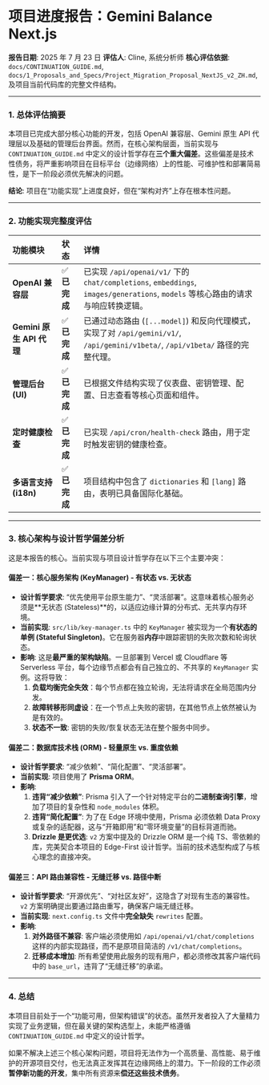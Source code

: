 # 项目进度报告：Gemini Balance Next.js

**报告日期**: 2025 年 7 月 23 日
**评估人**: Cline, 系统分析师
**核心评估依据**: `docs/CONTINUATION_GUIDE.md`, `docs/1_Proposals_and_Specs/Project_Migration_Proposal_NextJS_v2_ZH.md`, 及项目当前代码库的完整文件结构。

---

### 1. 总体评估摘要

本项目已完成大部分核心功能的开发，包括 OpenAI 兼容层、Gemini 原生 API 代理层以及基础的管理后台界面。然而，在核心架构层面，当前实现与 `CONTINUATION_GUIDE.md` 中定义的设计哲学存在**三个重大偏差**。这些偏差是技术性债务，将严重影响项目在目标平台（边缘网络）上的性能、可维护性和部署简易性，是下一阶段必须优先解决的问题。

**结论**: 项目在“功能实现”上进度良好，但在“架构对齐”上存在根本性问题。

---

### 2. 功能实现完整度评估

| 功能模块                 | 状态          | 详情                                                                                                                             |
| :----------------------- | :------------ | :------------------------------------------------------------------------------------------------------------------------------- |
| **OpenAI 兼容层**        | ✅ **已完成** | 已实现 `/api/openai/v1/` 下的 `chat/completions`, `embeddings`, `images/generations`, `models` 等核心路由的请求与响应转换逻辑。  |
| **Gemini 原生 API 代理** | ✅ **已完成** | 已通过动态路由 (`[...model]`) 和反向代理模式，实现了对 `/api/gemini/v1/`, `/api/gemini/v1beta/`, `/api/v1beta/` 路径的完整代理。 |
| **管理后台 (UI)**        | ✅ **已完成** | 已根据文件结构实现了仪表盘、密钥管理、配置、日志查看等核心页面和组件。                                                           |
| **定时健康检查**         | ✅ **已完成** | 已实现 `/api/cron/health-check` 路由，用于定时触发密钥的健康检查。                                                               |
| **多语言支持 (i18n)**    | ✅ **已完成** | 项目结构中包含了 `dictionaries` 和 `[lang]` 路由，表明已具备国际化基础。                                                         |

---

### 3. 核心架构与设计哲学偏差分析

这是本报告的核心。当前实现与项目设计哲学存在以下三个主要冲突：

#### **偏差一：核心服务架构 (KeyManager) - 有状态 vs. 无状态**

- **设计哲学要求**: “优先使用平台原生能力”、“灵活部署”。这意味着核心服务必须是**无状态 (Stateless)**的，以适应边缘计算的分布式、无共享内存环境。
- **当前实现**: `src/lib/key-manager.ts` 中的 `KeyManager` 被实现为一个**有状态的单例 (Stateful Singleton)**。它在服务器**内存**中跟踪密钥的失败次数和轮询状态。
- **影响**: 这是**最严重的架构缺陷**。一旦部署到 Vercel 或 Cloudflare 等 Serverless 平台，每个边缘节点都会有自己独立的、不共享的 `KeyManager` 实例。这将导致：
  1.  **负载均衡完全失效**：每个节点都在独立轮询，无法将请求在全局范围内分发。
  2.  **故障转移形同虚设**：在一个节点上失败的密钥，在其他节点上依然被认为是有效的。
  3.  **状态不一致**: 密钥的失败/恢复状态无法在整个服务中同步。

#### **偏差二：数据库技术栈 (ORM) - 轻量原生 vs. 重度依赖**

- **设计哲学要求**: “减少依赖”、“简化配置”、“灵活部署”。
- **当前实现**: 项目使用了 **Prisma ORM**。
- **影响**:
  1.  **违背“减少依赖”**: Prisma 引入了一个针对特定平台的**二进制查询引擎**，增加了项目的复杂性和 `node_modules` 体积。
  2.  **违背“简化配置”**: 为了在 Edge 环境中使用，Prisma 必须依赖 Data Proxy 或复杂的适配器，这与“开箱即用”和“零环境变量”的目标背道而驰。
  3.  **Drizzle 是更优选**: `v2` 方案中提及的 Drizzle ORM 是一个纯 TS、零依赖的库，完美契合本项目的 Edge-First 设计哲学。当前的技术选型构成了与核心理念的直接冲突。

#### **偏差三：API 路由兼容性 - 无缝迁移 vs. 路径中断**

- **设计哲学要求**: “开源优先”、“对社区友好”，这隐含了对现有生态的兼容性。`v2` 方案明确提出要通过路由重写，确保客户端无缝迁移。
- **当前实现**: `next.config.ts` 文件中**完全缺失** `rewrites` 配置。
- **影响**:
  1.  **对外路径不兼容**: 客户端必须使用如 `/api/openai/v1/chat/completions` 这样的内部实现路径，而不是原项目简洁的 `/v1/chat/completions`。
  2.  **迁移成本增加**: 所有希望使用此服务的现有用户，都必须修改其客户端代码中的 `base_url`，违背了“无缝迁移”的承诺。

---

### 4. 总结

本项目目前处于一个“功能可用，但架构错误”的状态。虽然开发者投入了大量精力实现了业务逻辑，但在最关键的架构选型上，未能严格遵循 `CONTINUATION_GUIDE.md` 中定义的设计哲学。

如果不解决上述三个核心架构问题，项目将无法作为一个高质量、高性能、易于维护的开源项目交付，也无法真正发挥其在边缘网络上的潜力。下一阶段的工作必须**暂停新功能的开发**，集中所有资源来**偿还这些技术债务**。
